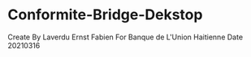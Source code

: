 # Conformite-Bridge-Dekstop
Create By Laverdu Ernst Fabien
For Banque de L'Union Haitienne
Date 20210316
